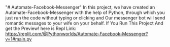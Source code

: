 "# Automate-Facebook-Messenger" 
In this project, 
we have created an Automate-Facebook-Messenger with the help of Python, 
through which you just run the code without typing or clicking and 
Our messenger bot will send romantic messages to your wife on your behalf.
If You Run This Project And get the Preview! here is Repl Link:  https://replit.com/@Pythonworlds/Automate-Facebook-Messenger?v=1#main.py
